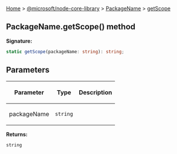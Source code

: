 [Home](./index) &gt; [@microsoft/node-core-library](./node-core-library.md) &gt; [PackageName](./node-core-library.packagename.md) &gt; [getScope](./node-core-library.packagename.getscope.md)

## PackageName.getScope() method


<b>Signature:</b>

```typescript
static getScope(packageName: string): string;
```

## Parameters

|  <p>Parameter</p> | <p>Type</p> | <p>Description</p> |
|  --- | --- | --- |
|  <p>packageName</p> | <p>`string`</p> |  |

<b>Returns:</b>

`string`

